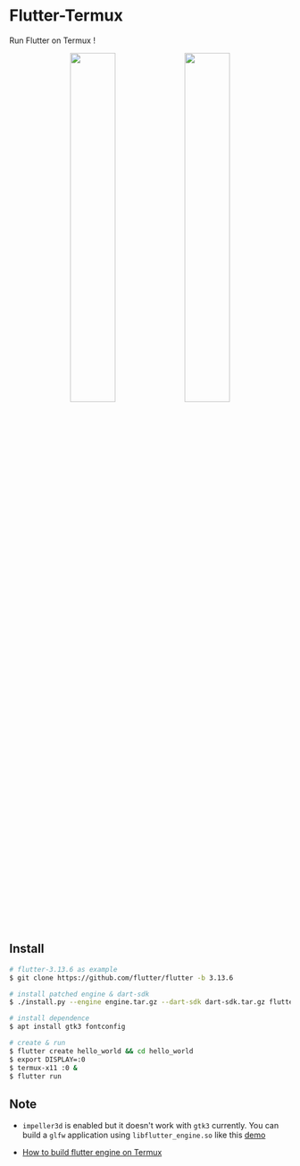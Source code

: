 # Flutter-Termux

Run Flutter on Termux !

<p align="middle" float="left">
    <img src="https://raw.githubusercontent.com/mumumusuc/Flutter-Termux/main/image/screenshot.jpg" width="40%"/>
    <img src="https://raw.githubusercontent.com/mumumusuc/termux-flutter-impeller-demo/main/preview.webp" width="40%"/>
</p>


## Install

```bash
# flutter-3.13.6 as example
$ git clone https://github.com/flutter/flutter -b 3.13.6

# install patched engine & dart-sdk
$ ./install.py --engine engine.tar.gz --dart-sdk dart-sdk.tar.gz flutter

# install dependence
$ apt install gtk3 fontconfig

# create & run
$ flutter create hello_world && cd hello_world
$ export DISPLAY=:0
$ termux-x11 :0 &
$ flutter run
```

## Note

- `impeller3d` is enabled but it doesn't work with `gtk3` currently. You can build a `glfw` application using `libflutter_engine.so` like this [demo](https://github.com/mumumusuc/termux-flutter-impeller-demo)

- [How to build flutter engine on Termux](https://github.com/mumumusuc/termux-flutter/wiki/How-to-build-flutter-engine-on-Termux)


